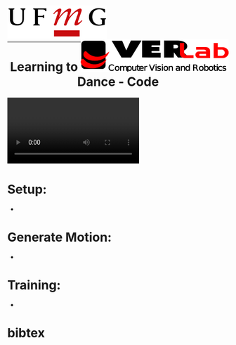 <link rel="stylesheet" type="assets/style.css" media="all" href="URL" />

<img align="left" width="auto" height="75" src="./assets/ufmg.png">
<img align="right" width="auto" height="75" src="./assets/verlab.png">
<br/>
<br/>
<br/>
<br/>
<hr>

<h1 align="center"> <b>Learning to Dance - Code </b></h1>

<video align="center" width="auto" controls>
  <source src="./assets/learning_to_dance.mp4" type="video/mp4">
</video>


# Setup:

*

# Generate Motion:

* 

# Training:

* 

# bibtex